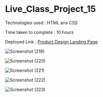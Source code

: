 # Live_Class_Project_15

Technologies used : HTML ans CSS

Time taken to complete : 10 hours

Deployed Link : [Product Design Landing Page](https://frabjous-mooncake-bc7ff0.netlify.app/)

![Screenshot (219)](https://user-images.githubusercontent.com/82273693/189128848-646732ed-9931-422f-a414-b70431b7e5a9.png)

![Screenshot (220)](https://user-images.githubusercontent.com/82273693/189128873-5f15dbbf-21eb-4b29-bd15-204be00eba6c.png)

![Screenshot (221)](https://user-images.githubusercontent.com/82273693/189128893-a030c3df-48c4-4f33-9866-0f4f18e4fff4.png)

![Screenshot (222)](https://user-images.githubusercontent.com/82273693/189128912-6e3abbe0-5131-4ea8-a7d5-16b24aa316c4.png)

![Screenshot (223)](https://user-images.githubusercontent.com/82273693/189128933-daab97e9-ee74-4ead-b2fb-e0a9f8989e97.png)

